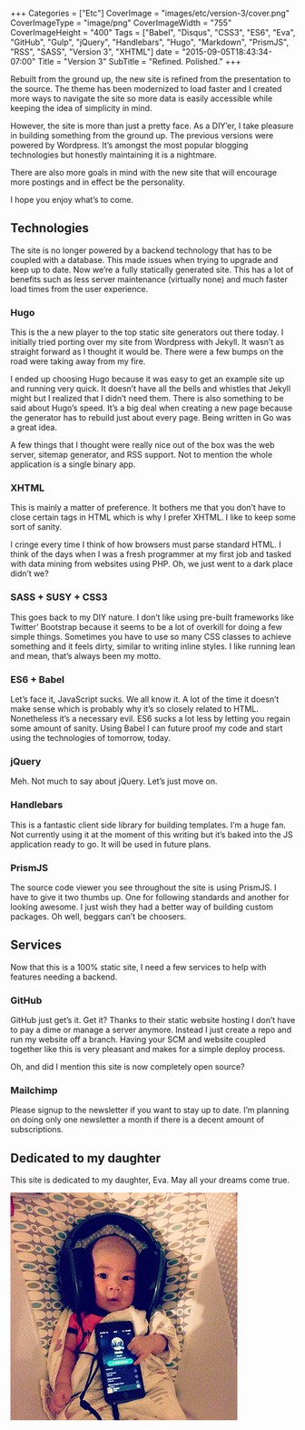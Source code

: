 +++
Categories = ["Etc"]
CoverImage = "images/etc/version-3/cover.png"
CoverImageType = "image/png"
CoverImageWidth = "755"
CoverImageHeight = "400"
Tags = ["Babel", "Disqus", "CSS3", "ES6", "Eva", "GitHub", "Gulp", "jQuery", "Handlebars", "Hugo", "Markdown", "PrismJS", "RSS", "SASS", "Version 3", "XHTML"]
date = "2015-09-05T18:43:34-07:00"
Title = "Version 3"
SubTitle = "Refined. Polished."
+++

Rebuilt from the ground up, the new site is refined from the presentation to the
source. The theme has been modernized to load faster and I created more ways to
navigate the site so more data is easily accessible while keeping the idea of
simplicity in mind.

However, the site is more than just a pretty face. As a DIY’er, I take pleasure
in building something from the ground up. The previous versions were powered by
Wordpress. It’s amongst the most popular blogging technologies but honestly
maintaining it is a nightmare.

There are also more goals in mind with the new site that will encourage more
postings and in effect be the personality.

I hope you enjoy what’s to come.

## Technologies

The site is no longer powered by a backend technology that has to be coupled
with a database. This made issues when trying to upgrade and keep up to date.
Now we’re a fully statically generated site. This has a lot of benefits such as
less server maintenance (virtually none) and much faster load times from the
user experience.

### Hugo

This is the a new player to the top static site generators out there today. I
initially tried porting over my site from Wordpress with Jekyll. It wasn’t as
straight forward as I thought it would be. There were a few bumps on the road
were taking away from my fire.

I ended up choosing Hugo because it was easy to get an example site up and
running very quick. It doesn’t have all the bells and whistles that Jekyll might
but I realized that I didn’t need them. There is also something to be said about
Hugo’s speed. It’s a big deal when creating a new page because the generator has
to rebuild just about every page. Being written in Go was a great idea.

A few things that I thought were really nice out of the box was the web server,
sitemap generator, and RSS support. Not to mention the whole application is a
single binary app.

### XHTML

This is mainly a matter of preference. It bothers me that you don’t have to
close certain tags in HTML which is why I prefer XHTML. I like to keep some sort
of sanity.

I cringe every time I think of how browsers must parse standard HTML. I think of
the days when I was a fresh programmer at my first job and tasked with data
mining from websites using PHP. Oh, we just went to a dark place didn’t we?

### SASS + SUSY + CSS3

This goes back to my DIY nature. I don’t like using pre-built frameworks like
Twitter’ Bootstrap because it seems to be a lot of overkill for doing a few
simple things. Sometimes you have to use so many CSS classes to achieve
something and it feels dirty, similar to writing inline styles. I like running
lean and mean, that’s always been my motto.

### ES6 + Babel

Let’s face it, JavaScript sucks. We all know it. A lot of the time it doesn’t
make sense which is probably why it’s so closely related to HTML. Nonetheless
it’s a necessary evil. ES6 sucks a lot less by letting you regain some amount of
sanity. Using Babel I can future proof my code and start using the technologies
of tomorrow, today.

### jQuery

Meh. Not much to say about jQuery. Let’s just move on.

### Handlebars

This is a fantastic client side library for building templates. I’m a huge fan.
Not currently using it at the moment of this writing but it’s baked into the JS
application ready to go. It will be used in future plans.

### PrismJS

The source code viewer you see throughout the site is using PrismJS. I have to
give it two thumbs up. One for following standards and another for looking
awesome. I just wish they had a better way of building custom packages. Oh well,
beggars can’t be choosers.

## Services

Now that this is a 100% static site, I need a few services to help with features
needing a backend.

### GitHub

GitHub just get’s it. Get it? Thanks to their static website hosting I don’t
have to pay a dime or manage a server anymore. Instead I just create a repo and
run my website off a branch. Having your SCM and website coupled together like
this is very pleasant and makes for a simple deploy process.

Oh, and did I mention this site is now completely open source?

### Mailchimp

Please signup to the newsletter if you want to stay up to date. I’m planning on
doing only one newsletter a month if there is a decent amount of subscriptions.

## Dedicated to my daughter

This site is dedicated to my daughter, Eva. May all your dreams come true.

<img src="/images/etc/version-3/eva-misfit.jpeg" class="center" />

[rsb]: https://github.com/richardsumilang-blog "Richard Sumilang's Blog on GitHub"
